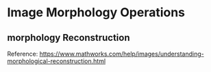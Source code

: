 # Image Morphology Operations

## morphology Reconstruction
Reference: https://www.mathworks.com/help/images/understanding-morphological-reconstruction.html
